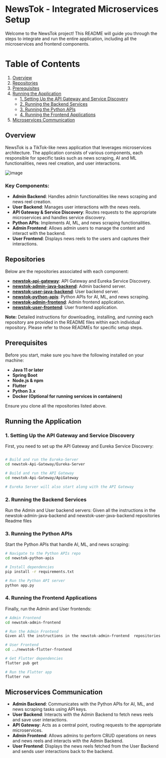 # NewsTok - Integrated Microservices Setup

Welcome to the NewsTok project! This README will guide you through the steps to integrate and run the entire application, including all the microservices and frontend components.

# Table of Contents
1. [Overview](#overview)
2. [Repositories](#repositories)
3. [Prerequisites](#prerequisites)
4. [Running the Application](#running-the-application)
   - [1. Setting Up the API Gateway and Service Discovery](#1-setting-up-the-api-gateway-and-service-discovery)
   - [2. Running the Backend Services](#2-running-the-backend-services)
   - [3. Running the Python APIs](#3-running-the-python-apis)
   - [4. Running the Frontend Applications](#4-running-the-frontend-applications)
5. [Microservices Communication](#microservices-communication)



## Overview
NewsTok is a TikTok-like news application that leverages microservices architecture. The application consists of various components, each responsible for specific tasks such as news scraping, AI and ML functionalities, news reel creation, and user interactions.


![image](https://github.com/user-attachments/assets/c9317d52-584e-4125-9343-4ec08f2bc26d)


### Key Components:
- **Admin Backend**: Handles admin functionalities like news scraping and news reel creation.
- **User Backend**: Manages user interactions with the news reels.
- **API Gateway & Service Discovery**: Routes requests to the appropriate microservices and handles service discovery.
- **Python APIs**: Implements AI, ML, and news scraping functionalities.
- **Admin Frontend**: Allows admin users to manage the content and interact with the backend.
- **User Frontend**: Displays news reels to the users and captures their interactions.

## Repositories

Below are the repositories associated with each component:

- **[newstok-api-gateway](https://github.com/PaleBlueDot-repo/newstok-api-gateway)**: API Gateway and Eureka Service Discovery.
- **[newstok-admin-java-backend](https://github.com/PaleBlueDot-repo/newstok-admin-java-backend)**: Admin backend server.
- **[newstok-user-java-backend](https://github.com/PaleBlueDot-repo/newstok-user-java-backend)**: User backend server.
- **[newstok-python-apis](https://github.com/PaleBlueDot-repo/newstok-python-apis)**: Python APIs for AI, ML, and news scraping.
- **[newstok-admin-frontend](https://github.com/PaleBlueDot-repo/newstok-admin-frontend)**: Admin frontend application.
- **[newstok-user-frontend](https://github.com/PaleBlueDot-repo/newstok-user-frontend)**: User frontend application.

**Note:** Detailed instructions for downloading, installing, and running each repository are provided in the README files within each individual repository. Please refer to those READMEs for specific setup steps.

## Prerequisites

Before you start, make sure you have the following installed on your machine:

- **Java 11 or later**
- **Spring Boot**
- **Node.js & npm**
- **Flutter**
- **Python 3.x**
- **Docker (Optional for running services in containers)**

Ensure you clone all the repositories listed above.

## Running the Application

### 1. Setting Up the API Gateway and Service Discovery

First, you need to set up the API Gateway and Eureka Service Discovery:

```bash

# Build and run the Eureka-Server
cd newstok-Api-Gateway/Eureka-Server

# Build and run the API Gateway
cd newstok-Api-Gateway/ApiGateway

# Eureka Server will also start along with the API Gateway
```

### 2. Running the Backend Services

Run the Admin and User backend servers:
Given all the instructions in the newstok-admin-java-backend and  newstok-user-java-backend repositories Readme files


### 3. Running the Python APIs

Start the Python APIs that handle AI, ML, and news scraping:

```bash
# Navigate to the Python APIs repo
cd newstok-python-apis

# Install dependencies
pip install -r requirements.txt

# Run the Python API server
python app.py
```

### 4. Running the Frontend Applications

Finally, run the Admin and User frontends:

```bash
# Admin Frontend
cd newstok-admin-frontend

# Run the Admin Frontend
Given all the instructions in the newstok-admin-frontend  repositories Readme files

# User Frontend
cd ../newstok-flutter-frontend

# Get Flutter dependencies
flutter pub get

# Run the Flutter app
flutter run
```

## Microservices Communication

- **Admin Backend**: Communicates with the Python APIs for AI, ML, and news scraping tasks using API keys.
- **User Backend**: Interacts with the Admin Backend to fetch news reels and save user interactions.
- **API Gateway**: Acts as a central point, routing requests to the appropriate microservices.
- **Admin Frontend**: Allows admins to perform CRUD operations on news and news reels and interacts with the Admin Backend.
- **User Frontend**: Displays the news reels fetched from the User Backend and sends user interactions back to the backend.

